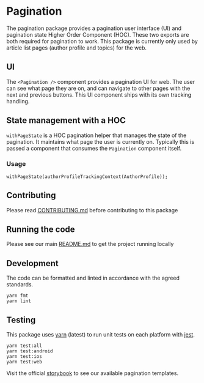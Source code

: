 # Pagination

The pagination package provides a pagination user interface (UI) and pagination
state Higher Order Component (HOC). These two exports are both required for
pagination to work. This package is currently only used by article list pages
(author profile and topics) for the web.

## UI

The `<Pagination />` component provides a pagination UI for web. The user can
see what page they are on, and can navigate to other pages with the next and
previous buttons. This UI component ships with its own tracking handling.

## State management with a HOC

`withPageState` is a HOC pagination helper that manages the state of the
pagination. It maintains what page the user is currently on. Typically this is
passed a component that consumes the `Pagination` component itself.

### Usage

```
withPageState(authorProfileTrackingContext(AuthorProfile));
```

## Contributing

Please read [CONTRIBUTING.md](./CONTRIBUTING.md) before contributing to this
package

## Running the code

Please see our main [README.md](../README.md) to get the project running locally

## Development

The code can be formatted and linted in accordance with the agreed standards.

```
yarn fmt
yarn lint
```

## Testing

This package uses [yarn](https://yarnpkg.com) (latest) to run unit tests on each
platform with [jest](https://facebook.github.io/jest/).

```
yarn test:all
yarn test:android
yarn test:ios
yarn test:web
```

Visit the official
[storybook](http://components.thetimes.co.uk/?knob-Size%20of%20ad%20placeholder%3A=default&selectedKind=Composed%2FPagination&selectedStory=First%20page&full=0&addons=1&stories=1&panelRight=0&addonPanel=storybooks%2Fstorybook-addon-knobs)
to see our available pagination templates.

